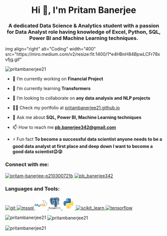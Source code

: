 <h1 align="center">Hi 👋, I'm Pritam Banerjee</h1>
<h3 align="center">A dedicated Data Science & Analytics student with a passion for Data Analyst role having knowledge of Excel, Python, SQL, Power BI and Machine Learning techniques.</h3>
img align="right" alt="Coding" width="400" src="https://miro.medium.com/v2/resize:fit:1400/1*e4HBnH84BpwLCFr78xvfjg.gif"
<p align="left"> <img src="https://komarev.com/ghpvc/?username=pritambanerjee21&label=Profile%20views&color=0e75b6&style=flat" alt="pritambanerjee21" /> </p>

- 🔭 I’m currently working on **Financial Project**

- 🌱 I’m currently learning **Transformers**

- 👯 I’m looking to collaborate on **any data analysis and NLP projects**

- 👨‍💻 Check my portfolio at [pritambanerjee21.github.io](pritambanerjee21.github.io)

- 💬 Ask me about **SQL, Power BI, Machine Learning techniques**

- 📫 How to reach me **pb.banerjee342@gmail.com**

- ⚡ Fun fact **To become a successful data scientist anyone needs to be a good data analyst at first place and deep down I want to become a good data scientist😉😜**

<h3 align="left">Connect with me:</h3>
<p align="left">
<a href="https://linkedin.com/in/pritam-banerjee-p210300721b" target="blank"><img align="center" src="https://raw.githubusercontent.com/rahuldkjain/github-profile-readme-generator/master/src/images/icons/Social/linked-in-alt.svg" alt="pritam-banerjee-p210300721b" height="30" width="40" /></a>
<a href="https://www.hackerrank.com/pb_banerjee342" target="blank"><img align="center" src="https://raw.githubusercontent.com/rahuldkjain/github-profile-readme-generator/master/src/images/icons/Social/hackerrank.svg" alt="pb_banerjee342" height="30" width="40" /></a>
</p>

<h3 align="left">Languages and Tools:</h3>
<p align="left"> <a href="https://git-scm.com/" target="_blank" rel="noreferrer"> <img src="https://www.vectorlogo.zone/logos/git-scm/git-scm-icon.svg" alt="git" width="40" height="40"/> </a> <a href="https://www.microsoft.com/en-us/sql-server" target="_blank" rel="noreferrer"> <img src="https://www.svgrepo.com/show/303229/microsoft-sql-server-logo.svg" alt="mssql" width="40" height="40"/> </a> <a href="https://www.mysql.com/" target="_blank" rel="noreferrer"> <img src="https://raw.githubusercontent.com/devicons/devicon/master/icons/mysql/mysql-original-wordmark.svg" alt="mysql" width="40" height="40"/> </a> <a href="https://www.postgresql.org" target="_blank" rel="noreferrer"> <img src="https://raw.githubusercontent.com/devicons/devicon/master/icons/postgresql/postgresql-original-wordmark.svg" alt="postgresql" width="40" height="40"/> </a> <a href="https://www.python.org" target="_blank" rel="noreferrer"> <img src="https://raw.githubusercontent.com/devicons/devicon/master/icons/python/python-original.svg" alt="python" width="40" height="40"/> </a> <a href="https://scikit-learn.org/" target="_blank" rel="noreferrer"> <img src="https://upload.wikimedia.org/wikipedia/commons/0/05/Scikit_learn_logo_small.svg" alt="scikit_learn" width="40" height="40"/> </a> <a href="https://www.tensorflow.org" target="_blank" rel="noreferrer"> <img src="https://www.vectorlogo.zone/logos/tensorflow/tensorflow-icon.svg" alt="tensorflow" width="40" height="40"/> </a> </p>

<p><img align="left" src="https://github-readme-stats.vercel.app/api/top-langs?username=pritambanerjee21&show_icons=true&locale=en&layout=compact" alt="pritambanerjee21" /></p>

<p>&nbsp;<img align="center" src="https://github-readme-stats.vercel.app/api?username=pritambanerjee21&show_icons=true&locale=en" alt="pritambanerjee21" /></p>

<p><img align="center" src="https://github-readme-streak-stats.herokuapp.com/?user=pritambanerjee21&" alt="pritambanerjee21" /></p>
